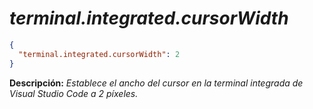 <!-- Autor: Daniel Benjamin Perez Morales -->
<!-- GitHub: https://github.com/DanielBenjaminPerezMoralesDev13 -->
<!-- GitLab: https://gitlab.com/DanielBenjaminPerezMoralesDev13 -->
<!-- Correo electrónico: danielperezdev@proton.me -->

# ***terminal.integrated.cursorWidth***

```json
{
  "terminal.integrated.cursorWidth": 2
}
```

**Descripción:** *Establece el ancho del cursor en la terminal integrada de Visual Studio Code a 2 píxeles.*
